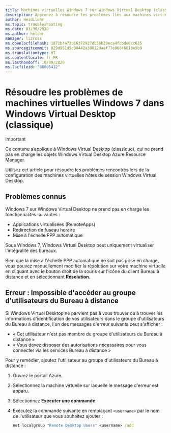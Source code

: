 ```yaml
---
title: Machines virtuelles Windows 7 sur Windows Virtual Desktop (classique) – Azure
description: Apprenez à résoudre les problèmes liés aux machines virtuelles Windows 7 dans un environnement Windows Virtual Desktop (classique).
author: Heidilohr
ms.topic: troubleshooting
ms.date: 03/30/2020
ms.author: helohr
manager: lizross
ms.openlocfilehash: 1d71b4472b16372927db56b20eca4fcbde0cc625
ms.sourcegitcommit: 829d951d5c90442a38012daaf77e86046018e5b9
ms.translationtype: HT
ms.contentlocale: fr-FR
ms.lasthandoff: 10/09/2020
ms.locfileid: "88005412"
---
```

# <a name="troubleshoot-windows-7-virtual-machines-in-windows-virtual-desktop-classic"></a>Résoudre les problèmes de machines virtuelles Windows 7 dans Windows Virtual Desktop (classique)

>[!IMPORTANT]
>Ce contenu s’applique à Windows Virtual Desktop (classique), qui ne prend pas en charge les objets Windows Virtual Desktop Azure Resource Manager.

Utilisez cet article pour résoudre les problèmes rencontrés lors de la configuration des machines virtuelles hôtes de session Windows Virtual Desktop.

## <a name="known-issues"></a>Problèmes connus

Windows 7 sur Windows Virtual Desktop ne prend pas en charge les fonctionnalités suivantes :

- Applications virtualisées (RemoteApps)
- Redirection de fuseau horaire
- Mise à l'échelle PPP automatique

Sous Windows 7, Windows Virtual Desktop peut uniquement virtualiser l'intégralité des bureaux.

Bien que la mise à l'échelle PPP automatique ne soit pas prise en charge, vous pouvez manuellement modifier la résolution sur votre machine virtuelle en cliquant avec le bouton droit de la souris sur l'icône du client Bureau à distance et en sélectionnant **Résolution**.

## <a name="error-cant-access-the-remote-desktop-user-group"></a>Erreur : Impossible d'accéder au groupe d'utilisateurs du Bureau à distance

Si Windows Virtual Desktop ne parvient pas à vous trouver ou à trouver les informations d'identification de vos utilisateurs dans le groupe d'utilisateurs du Bureau à distance, l'un des messages d'erreur suivants peut s'afficher :

- « Cet utilisateur n'est pas membre du groupe d'utilisateurs du Bureau à distance »
- « Vous devez disposer des autorisations nécessaires pour vous connecter via les services Bureau à distance »

Pour y remédier, ajoutez l'utilisateur au groupe d'utilisateurs du Bureau à distance :

1. Ouvrez le portail Azure.
2. Sélectionnez la machine virtuelle sur laquelle le message d'erreur est apparu.
3. Sélectionnez **Exécuter une commande**.
4. Exécutez la commande suivante en remplaçant `<username>` par le nom de l'utilisateur que vous souhaitez ajouter :

   ```cmd
   net localgroup "Remote Desktop Users" <username> /add
   ```